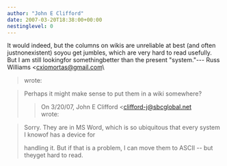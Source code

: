 ```yaml
---
author: "John E Clifford"
date: 2007-03-20T18:38:00+00:00
nestinglevel: 0
---
```

It would indeed, but the columns on wikis are unreliable at best (and often justnonexistent) soyou get jumbles, which are very hard to read usefully. But I am still lookingfor somethingbetter than the present "system."---
 Russ Williams <[cxiomortas@gmail.com](mailto://cxiomortas@gmail.com)\
> wrote:

> Perhaps it might make sense to put them in a wiki somewhere?
>> On 3/20/07, John E Clifford <[clifford-j@sbcglobal.net](mailto://clifford-j@sbcglobal.net)\
> wrote:

> 
> Sorry. They are in MS Word, which is so ubiquitous that every system I knowof has a device
> for
> 
> handling it. But if that is a problem, I can move them to ASCII --
 but theyget hard to read.
>